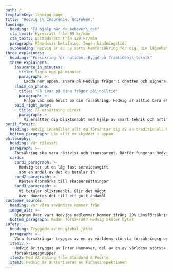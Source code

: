 ```yaml
---
path: /
templateKey: landing-page
title: "Hedvig |\_Insurance. Unbroken."
landing:
  heading: "Få hjälp när du behöver\_det"
  cta_text1: Hyresrätt från 99 kr/mån
  cta_text2: Bostadsrätt från 129 kr/mån
  paragraph: Månadsvis betalning. Ingen bindningstid.
  subheading: Hedvig är en ny sorts hemförsäkring för dig, din lägenhet och dina favoritsaker. Det är enkelt, snabbt och rättvist.
three_explainers:
  heading: "Försäkring för nutiden. Byggd på framtidens\_teknik"
  three_explainers:
    insurance_in_minutes:
      title: Signa upp på minuter
      paragraph: >-
        Ladda ner appen, svara på Hedvigs frågor i chatten och signera med mobilt BankID
    claim_on_phone:
      title: "Få svar på dina frågor på\_nolltid"
      paragraph: >-
        Fråga vad som helst om din försäkring. Hedvig är alltid bara ett knapptryck bort
    paid_right_away:
      title: Få ersättning direkt
      paragraph: >-
        Vi ersätter dig blixtsnabbt med hjälp av smart teknik och artificiell intelligens
peril_forest:
  heading: Hedvig innehåller allt du förväntar dig av en traditionell hemförsäkring, plus drulle
  bottom_paragraph: Läs allt om skyddet i appen.
philosophy:
  heading: Vår filosofi
  paragraph: >-
    Försäkring ska vara rättvist och transparent. Därför fungerar Hedvig inte som ditt gamla försäkringsbolag. Vi tar en låg fast avgift av din månadskostnad, öronmärker resten till skador och betalar blixtsnabbt. Blir det något över skänker vi det till ett gott ändamål!
  cards:
    card1_paragraph: >-
      Hedvig tar ut en låg fast serviceavgift
      som en andel av det du betalar in
    card2_paragraph: >-
      Resten öronmärks till skadeersättningar
    card3_paragraph: >-
      Vi betalar blixtsnabbt. Blir det något
      över doneras det till ett gott ändamål
customer_source:
  heading: Var våra användare kommer från
  image_alt: >-
    Diagram över vart Hedvigs medlemmar kommer ifrån; 29% Länsförsäkringar, 25% If, 18% Trygg Hansa, 17% Övriga och 11% Folksam.
  bottom_paragraph: Redan försäkrad? Hedvig sköter bytet
safety:
  heading: Tryggade av en global jätte
  paragraph: >-
    Våra försäkringar tryggas av en av världens största försäkringsgrupper, med en balansräkning på över 60 miljarder euro.
  item1: >-
    Hedvig är tryggat av Inter Hannover, del av en av världens största
    försäkringsgrupper
  item2: Med AA-rating från Standard & Poor's
  item3: Hedvig är auktoriserat av Finansinspektionen
---
```

